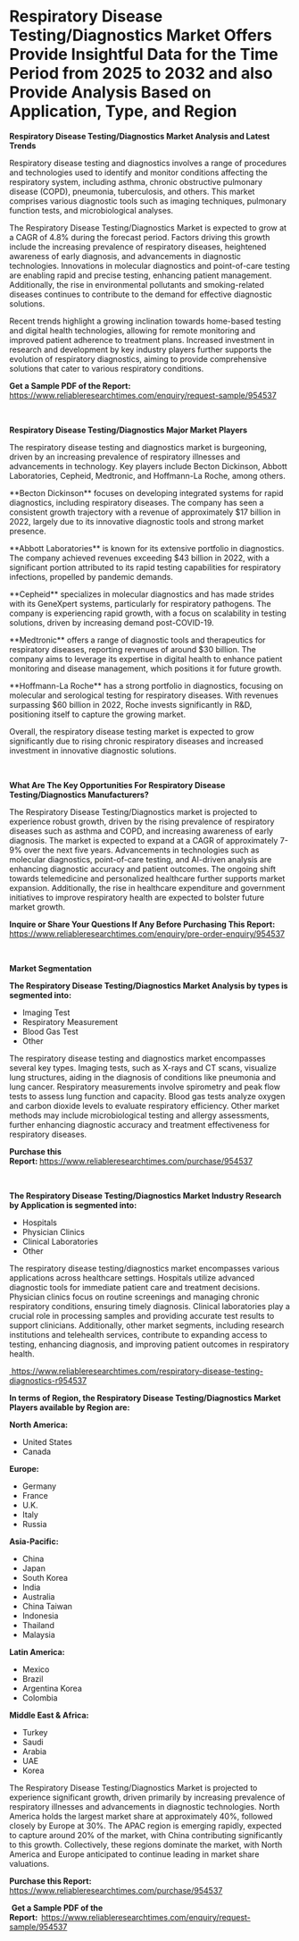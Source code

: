 <p><h1>Respiratory Disease Testing/Diagnostics Market Offers Provide Insightful Data for the Time Period from 2025 to 2032 and also Provide Analysis Based on Application, Type, and Region</h1></p><p><strong>Respiratory Disease Testing/Diagnostics Market Analysis and Latest Trends</strong></p>
<p><p>Respiratory disease testing and diagnostics involves a range of procedures and technologies used to identify and monitor conditions affecting the respiratory system, including asthma, chronic obstructive pulmonary disease (COPD), pneumonia, tuberculosis, and others. This market comprises various diagnostic tools such as imaging techniques, pulmonary function tests, and microbiological analyses.</p><p>The Respiratory Disease Testing/Diagnostics Market is expected to grow at a CAGR of 4.8% during the forecast period. Factors driving this growth include the increasing prevalence of respiratory diseases, heightened awareness of early diagnosis, and advancements in diagnostic technologies. Innovations in molecular diagnostics and point-of-care testing are enabling rapid and precise testing, enhancing patient management. Additionally, the rise in environmental pollutants and smoking-related diseases continues to contribute to the demand for effective diagnostic solutions.</p><p>Recent trends highlight a growing inclination towards home-based testing and digital health technologies, allowing for remote monitoring and improved patient adherence to treatment plans. Increased investment in research and development by key industry players further supports the evolution of respiratory diagnostics, aiming to provide comprehensive solutions that cater to various respiratory conditions.</p></p>
<p><strong>Get a Sample PDF of the Report:&nbsp;</strong> <a href="https://www.reliableresearchtimes.com/enquiry/request-sample/954537?utm_campaign=3108&utm_medium=2&utm_source=Github&utm_content=ia&utm_term=13042025&utm_id=respiratory-disease-testingdiagnostics">https://www.reliableresearchtimes.com/enquiry/request-sample/954537</a></p>
<p>&nbsp;</p>
<p><strong>Respiratory Disease Testing/Diagnostics Major Market Players</strong></p>
<p><p>The respiratory disease testing and diagnostics market is burgeoning, driven by an increasing prevalence of respiratory illnesses and advancements in technology. Key players include Becton Dickinson, Abbott Laboratories, Cepheid, Medtronic, and Hoffmann-La Roche, among others.</p><p>**Becton Dickinson** focuses on developing integrated systems for rapid diagnostics, including respiratory diseases. The company has seen a consistent growth trajectory with a revenue of approximately $17 billion in 2022, largely due to its innovative diagnostic tools and strong market presence.</p><p>**Abbott Laboratories** is known for its extensive portfolio in diagnostics. The company achieved revenues exceeding $43 billion in 2022, with a significant portion attributed to its rapid testing capabilities for respiratory infections, propelled by pandemic demands.</p><p>**Cepheid** specializes in molecular diagnostics and has made strides with its GeneXpert systems, particularly for respiratory pathogens. The company is experiencing rapid growth, with a focus on scalability in testing solutions, driven by increasing demand post-COVID-19.</p><p>**Medtronic** offers a range of diagnostic tools and therapeutics for respiratory diseases, reporting revenues of around $30 billion. The company aims to leverage its expertise in digital health to enhance patient monitoring and disease management, which positions it for future growth.</p><p>**Hoffmann-La Roche** has a strong portfolio in diagnostics, focusing on molecular and serological testing for respiratory diseases. With revenues surpassing $60 billion in 2022, Roche invests significantly in R&D, positioning itself to capture the growing market.</p><p>Overall, the respiratory disease testing market is expected to grow significantly due to rising chronic respiratory diseases and increased investment in innovative diagnostic solutions. </p></p>
<p>&nbsp;</p>
<p><strong>What Are The Key Opportunities For Respiratory Disease Testing/Diagnostics Manufacturers?</strong></p>
<p><p>The Respiratory Disease Testing/Diagnostics market is projected to experience robust growth, driven by the rising prevalence of respiratory diseases such as asthma and COPD, and increasing awareness of early diagnosis. The market is expected to expand at a CAGR of approximately 7-9% over the next five years. Advancements in technologies such as molecular diagnostics, point-of-care testing, and AI-driven analysis are enhancing diagnostic accuracy and patient outcomes. The ongoing shift towards telemedicine and personalized healthcare further supports market expansion. Additionally, the rise in healthcare expenditure and government initiatives to improve respiratory health are expected to bolster future market growth.</p></p>
<p><strong>Inquire or Share Your Questions If Any Before Purchasing This Report:</strong> <a href="https://www.reliableresearchtimes.com/enquiry/pre-order-enquiry/954537?utm_campaign=3108&utm_medium=2&utm_source=Github&utm_content=ia&utm_term=13042025&utm_id=respiratory-disease-testingdiagnostics">https://www.reliableresearchtimes.com/enquiry/pre-order-enquiry/954537</a></p>
<p>&nbsp;</p>
<p><strong>Market Segmentation</strong></p>
<p><strong>The Respiratory Disease Testing/Diagnostics Market Analysis by types is segmented into:</strong></p>
<p><ul><li>Imaging Test</li><li>Respiratory Measurement</li><li>Blood Gas Test</li><li>Other</li></ul></p>
<p><p>The respiratory disease testing and diagnostics market encompasses several key types. Imaging tests, such as X-rays and CT scans, visualize lung structures, aiding in the diagnosis of conditions like pneumonia and lung cancer. Respiratory measurements involve spirometry and peak flow tests to assess lung function and capacity. Blood gas tests analyze oxygen and carbon dioxide levels to evaluate respiratory efficiency. Other market methods may include microbiological testing and allergy assessments, further enhancing diagnostic accuracy and treatment effectiveness for respiratory diseases.</p></p>
<p><strong>Purchase this Report:&nbsp;</strong><a href="https://www.reliableresearchtimes.com/purchase/954537?utm_campaign=3108&utm_medium=2&utm_source=Github&utm_content=ia&utm_term=13042025&utm_id=respiratory-disease-testingdiagnostics">https://www.reliableresearchtimes.com/purchase/954537</a></p>
<p>&nbsp;</p>
<p><strong>The Respiratory Disease Testing/Diagnostics Market Industry Research by Application is segmented into:</strong></p>
<p><ul><li>Hospitals</li><li>Physician Clinics</li><li>Clinical Laboratories</li><li>Other</li></ul></p>
<p><p>The respiratory disease testing/diagnostics market encompasses various applications across healthcare settings. Hospitals utilize advanced diagnostic tools for immediate patient care and treatment decisions. Physician clinics focus on routine screenings and managing chronic respiratory conditions, ensuring timely diagnosis. Clinical laboratories play a crucial role in processing samples and providing accurate test results to support clinicians. Additionally, other market segments, including research institutions and telehealth services, contribute to expanding access to testing, enhancing diagnosis, and improving patient outcomes in respiratory health.</p></p>
<p><a href="https://www.reliableresearchtimes.com/respiratory-disease-testing-diagnostics-r954537?utm_campaign=3108&utm_medium=2&utm_source=Github&utm_content=ia&utm_term=13042025&utm_id=respiratory-disease-testingdiagnostics">&nbsp;https://www.reliableresearchtimes.com/respiratory-disease-testing-diagnostics-r954537</a></p>
<p><strong>In terms of Region, the Respiratory Disease Testing/Diagnostics Market Players available by Region are:</strong></p>
<p>
    <p> <strong> North America: </strong>
        <ul>
            <li>United States</li>
            <li>Canada</li>
        </ul>
        </p> 
    <p> <strong> Europe: </strong>
        <ul>
            <li>Germany</li>
            <li>France</li>
            <li>U.K.</li>
            <li>Italy</li>
            <li>Russia</li>
        </ul>
        </p> 
    <p> <strong> Asia-Pacific: </strong>
        <ul>
            <li>China</li>
            <li>Japan</li>
            <li>South Korea</li>
            <li>India</li>
            <li>Australia</li>
            <li>China Taiwan</li>
            <li>Indonesia</li>
            <li>Thailand</li>
            <li>Malaysia</li>
        </ul>
        </p> 
    <p> <strong> Latin America: </strong>
        <ul>
            <li>Mexico</li>
            <li>Brazil</li>
            <li>Argentina Korea</li>
            <li>Colombia</li>
        </ul>
        </p> 
    <p> <strong> Middle East & Africa: </strong>
        <ul>
            <li>Turkey</li>
            <li>Saudi</li>
            <li>Arabia</li>
            <li>UAE</li>
            <li>Korea</li>
        </ul>
    </p>
    </p>
<p><p>The Respiratory Disease Testing/Diagnostics Market is projected to experience significant growth, driven primarily by increasing prevalence of respiratory illnesses and advancements in diagnostic technologies. North America holds the largest market share at approximately 40%, followed closely by Europe at 30%. The APAC region is emerging rapidly, expected to capture around 20% of the market, with China contributing significantly to this growth. Collectively, these regions dominate the market, with North America and Europe anticipated to continue leading in market share valuations.</p></p>
<p><strong>Purchase this Report: </strong><a href="https://www.reliableresearchtimes.com/purchase/954537?utm_campaign=3108&utm_medium=2&utm_source=Github&utm_content=ia&utm_term=13042025&utm_id=respiratory-disease-testingdiagnostics">https://www.reliableresearchtimes.com/purchase/954537</a></p>
<p>&nbsp;<strong>Get a Sample PDF of the Report:&nbsp;&nbsp;</strong><a href="https://www.reliableresearchtimes.com/enquiry/request-sample/954537?utm_campaign=3108&utm_medium=2&utm_source=Github&utm_content=ia&utm_term=13042025&utm_id=respiratory-disease-testingdiagnostics">https://www.reliableresearchtimes.com/enquiry/request-sample/954537</a></p>
<p><strong></strong></p>
<p><p></p><p></p><p></p></p>